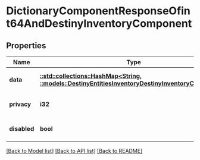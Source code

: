 # DictionaryComponentResponseOfint64AndDestinyInventoryComponent

## Properties
Name | Type | Description | Notes
------------ | ------------- | ------------- | -------------
**data** | [**::std::collections::HashMap<String, ::models::DestinyEntitiesInventoryDestinyInventoryComponent>**](Destiny.Entities.Inventory.DestinyInventoryComponent.md) |  | [optional] [default to null]
**privacy** | **i32** |  | [optional] [default to null]
**disabled** | **bool** | If true, this component is disabled. | [optional] [default to null]

[[Back to Model list]](../README.md#documentation-for-models) [[Back to API list]](../README.md#documentation-for-api-endpoints) [[Back to README]](../README.md)


